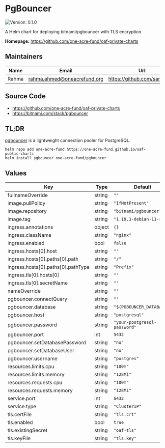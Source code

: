 # PgBouncer

![Version: 0.1.0](https://img.shields.io/badge/Version-0.1.0-informational?style=flat-square) 

A Helm chart for deploying bitnami/pgbouncer with TLS encryption

**Homepage:** <https://github.com/one-acre-fund/oaf-private-charts>

## Maintainers

| Name | Email | Url |
| ---- | ------ | --- |
| Rahma | <rahma.ahmed@oneacrefund.org> | <https://github.com/samaroon> |

## Source Code

* <https://github.com/one-acre-fund/oaf-private-charts>
* <https://bitnami.com/stack/pgbouncer>

## TL;DR

[pgbouncer](https://www.pgbouncer.org/) is a lightweight connection pooler for PostgreSQL.

```console
helm repo add one-acre-fund https://one-acre-fund.github.io/oaf-public-charts
helm install pgbouncer one-acre-fund/pgbouncer
```

## Values

| Key | Type | Default | Description |
|-----|------|---------|-------------|
| fullnameOverride | string | `""` |  |
| image.pullPolicy | string | `"IfNotPresent"` |  |
| image.repository | string | `"bitnami/pgbouncer"` |  |
| image.tag | string | `"1.19.1-debian-11-r44"` |  |
| ingress.annotations | object | `{}` |  |
| ingress.className | string | `"nginx"` |  |
| ingress.enabled | bool | `false` |  |
| ingress.hosts[0].host | string | `""` |  |
| ingress.hosts[0].paths[0].path | string | `"/"` |  |
| ingress.hosts[0].paths[0].pathType | string | `"Prefix"` |  |
| ingress.tls[0].hosts[0] | string | `""` |  |
| ingress.tls[0].secretName | string | `""` |  |
| nameOverride | string | `""` |  |
| pgbouncer.connectQuery | string | `""` |  |
| pgbouncer.database | string | `"${PGBOUNCER_DATABASE}"` |  |
| pgbouncer.host | string | `"postgresql"` |  |
| pgbouncer.password | string | `"your-postgresql-password"` |  |
| pgbouncer.port | int | `5432` |  |
| pgbouncer.setDatabasePassword | string | `"no"` |  |
| pgbouncer.setDatabaseUser | string | `"no"` |  |
| pgbouncer.username | string | `"postgres"` |  |
| resources.limits.cpu | string | `"100m"` |  |
| resources.limits.memory | string | `"128Mi"` |  |
| resources.requests.cpu | string | `"100m"` |  |
| resources.requests.memory | string | `"128Mi"` |  |
| service.port | int | `6432` |  |
| service.type | string | `"ClusterIP"` |  |
| tls.certFile | string | `"tls.crt"` |  |
| tls.enabled | bool | `true` |  |
| tls.existingSecret | string | `"oaf-tls"` |  |
| tls.keyFile | string | `"tls.key"` |  |
